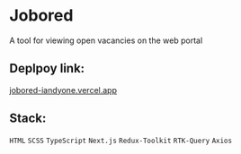 # Jobored

A tool for viewing open vacancies on the web portal

## Deplpoy link:

[jobored-iandyone.vercel.app](https://jobored-iandyone.vercel.app/)

## Stack:

`HTML` `SCSS` `TypeScript` `Next.js` `Redux-Toolkit` `RTK-Query` `Axios`
